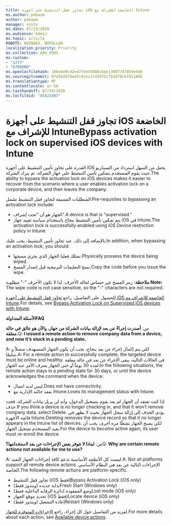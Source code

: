 ```yaml
---
title: تجاوز قفل التنشيط على أجهزة iOS الخاضعة للإشراف مع Intune
ms.author: pebaum
author: pebaum
manager: scotv
ms.date: 07/23/2020
ms.audience: Admin
ms.topic: article
ROBOTS: NOINDEX, NOFOLLOW
localization_priority: Priority
ms.collection: Adm_O365
ms.custom:
- "1277"
- "6700008"
ms.openlocfilehash: 16be4e0cd2e47fe5d5888cbbe1380774f859e4d6
ms.sourcegitcommit: 07e56267dedfc4cec1143072c791670cbf81186b
ms.translationtype: MT
ms.contentlocale: ar-SA
ms.lasthandoff: 07/24/2020
ms.locfileid: "45423307"
---
```

# <a name="bypass-activation-lock-on-supervised-ios-devices-with-intune"></a><span data-ttu-id="3fdcb-102">تجاوز قفل التنشيط على أجهزة iOS الخاضعة للإشراف مع Intune</span><span class="sxs-lookup"><span data-stu-id="3fdcb-102">Bypass activation lock on supervised iOS devices with Intune</span></span>

<span data-ttu-id="3fdcb-103">القدرة على تجاوز تأمين التنشيط على أجهزة iOS يجعل من السهل استرداد من السيناريو حيث يقوم المستخدم بتمكين تأمين التنشيط على جهاز الشركة، ثم يترك الشركة.</span><span class="sxs-lookup"><span data-stu-id="3fdcb-103">The ability to bypass the activation lock on iOS devices makes it easier to recover from the scenario where a user enables activation lock on a corporate device, and then leaves the company.</span></span>

<span data-ttu-id="3fdcb-104">المتطلبات المسبقة لتجاوز قفل التنشيط تشمل:</span><span class="sxs-lookup"><span data-stu-id="3fdcb-104">Pre-requisites to bypassing an activation lock include:</span></span>

- <span data-ttu-id="3fdcb-105">الجهاز هو أن "تحت إشراف".</span><span class="sxs-lookup"><span data-stu-id="3fdcb-105">A device is that is "supervised."</span></span>
- <span data-ttu-id="3fdcb-106">يتم تمكين تأمين التنشيط بنجاح باستخدام سياسة تقييد جهاز iOS في Intune.</span><span class="sxs-lookup"><span data-stu-id="3fdcb-106">The activation lock is successfully enabled using iOS Device restriction policy in Intune.</span></span>

<span data-ttu-id="3fdcb-107">بالإضافة إلى ذلك، عند تجاوز تأمين التنشيط، يجب عليك:</span><span class="sxs-lookup"><span data-stu-id="3fdcb-107">In addition, when bypassing an activation lock, you should:</span></span>

- <span data-ttu-id="3fdcb-108">تمتلك فعليا الجهاز الذي يجري مسحها.</span><span class="sxs-lookup"><span data-stu-id="3fdcb-108">Physically possess the device being wiped.</span></span>
- <span data-ttu-id="3fdcb-109">نسخ التعليمات البرمجية قبل إصدار المسح.</span><span class="sxs-lookup"><span data-stu-id="3fdcb-109">Copy the code before you issue the wipe.</span></span>

<span data-ttu-id="3fdcb-110">**ملاحظة:** رمز المسح غير حساس لحالة الأحرف، لذا لا تكون الأحرف "-" مطلوبة.</span><span class="sxs-lookup"><span data-stu-id="3fdcb-110">**Note:** The wipe code is not case sensitive, so the "-" characters are not required.</span></span>

<span data-ttu-id="3fdcb-111">للحصول على التفاصيل، راجع [تجاوز قفل التنشيط على أجهزة iOS الخاضعة للإشراف مع Intune](https://docs.microsoft.com/intune/device-activation-lock-bypass).</span><span class="sxs-lookup"><span data-stu-id="3fdcb-111">For details, see [Bypass Activation Lock on Supervised iOS devices with Intune](https://docs.microsoft.com/intune/device-activation-lock-bypass).</span></span>

<span data-ttu-id="3fdcb-112">**الأسئلة المتداولة**</span><span class="sxs-lookup"><span data-stu-id="3fdcb-112">**FAQ**</span></span>

<span data-ttu-id="3fdcb-113">س: **أصدرت إجراءً عن بعد لإزالة بيانات الشركة من جهاز، والآن هو عالق في حالة معلقة.**</span><span class="sxs-lookup"><span data-stu-id="3fdcb-113">Q: **I issued a remote action to remove company data from a device, and now it’s stuck in a pending state.**</span></span>

<span data-ttu-id="3fdcb-114">A: لكي يتم إكمال إجراء عن بعد بنجاح، يجب أن يكون الجهاز المستهدف متصلاً و سليمًا.</span><span class="sxs-lookup"><span data-stu-id="3fdcb-114">A: For a remote action to successfully complete, the targeted device must be online and healthy.</span></span> <span data-ttu-id="3fdcb-115">في الحالات التالية، يبقى الإجراء عن بعد في حالة معلقة لمدة 30 يوماً أو حتى الجهاز يعترف الأمر عند الجهاز:</span><span class="sxs-lookup"><span data-stu-id="3fdcb-115">In the following situations, the remote action stays in a pending state for 30 days, or until the device acknowledges the command when the device:</span></span>

- <span data-ttu-id="3fdcb-116">ليس لديه اتصال.</span><span class="sxs-lookup"><span data-stu-id="3fdcb-116">Does not have connectivity.</span></span>
- <span data-ttu-id="3fdcb-117">يفقد حالته الإدارية مع Intune.</span><span class="sxs-lookup"><span data-stu-id="3fdcb-117">Loses its management status with Intune.</span></span>

<span data-ttu-id="3fdcb-118">إذا كنت تعتقد أن الجهاز لم يعد يقوم بتسجيل الدخول، وأنه لن يزيل بيانات الشركة، فحدد حذف.</span><span class="sxs-lookup"><span data-stu-id="3fdcb-118">If you think a device is no longer checking in, and that it won’t remove company data, select Delete.</span></span> <span data-ttu-id="3fdcb-119">يؤدي الحذف إلى إزالة سجل الجهاز بحيث لا يظهر في قائمة الأجهزة Intune.</span><span class="sxs-lookup"><span data-stu-id="3fdcb-119">Deleting removes the device record so that it no longer appears in the Intune list of devices.</span></span> <span data-ttu-id="3fdcb-120">لكي يصبح الجهاز نشطًا مرة أخرى، يجب أن يعيد المستخدم تسجيل الجهاز.</span><span class="sxs-lookup"><span data-stu-id="3fdcb-120">For the device to become active again, its user must re-enroll the device.</span></span>

<span data-ttu-id="3fdcb-121">س: **لماذا لا تتوفر بعض الإجراءات عن بعد لاستخدامها؟**</span><span class="sxs-lookup"><span data-stu-id="3fdcb-121">Q: **Why are certain remote actions not available for me to use?**</span></span>

<span data-ttu-id="3fdcb-122">A: ليست كل الأنظمة الأساسية تدعم كافة إجراءات الجهاز البعيد.</span><span class="sxs-lookup"><span data-stu-id="3fdcb-122">A: Not all platforms support all remote device actions.</span></span> <span data-ttu-id="3fdcb-123">الإجراءات التالية عن بعد هي النظام الأساسي الخاصة.</span><span class="sxs-lookup"><span data-stu-id="3fdcb-123">The following remote actions are platform-specific.</span></span>

- <span data-ttu-id="3fdcb-124">تجاوز قفل التنشيط (iOS فقط)</span><span class="sxs-lookup"><span data-stu-id="3fdcb-124">Bypass Activation Lock (iOS only)</span></span>
- <span data-ttu-id="3fdcb-125">بداية جديدة (ويندوز فقط)</span><span class="sxs-lookup"><span data-stu-id="3fdcb-125">Fresh Start (Windows only)</span></span>
- <span data-ttu-id="3fdcb-126">وضع المفقودة (دائرة الرقابة الداخلية فقط)</span><span class="sxs-lookup"><span data-stu-id="3fdcb-126">Lost mode (iOS only)</span></span>
- <span data-ttu-id="3fdcb-127">تحديد موقع الجهاز (iOS فقط)</span><span class="sxs-lookup"><span data-stu-id="3fdcb-127">Locate device (iOS only)</span></span>
- <span data-ttu-id="3fdcb-128">إعادة التشغيل (ويندوز فقط)</span><span class="sxs-lookup"><span data-stu-id="3fdcb-128">Restart (Windows only)</span></span>

<span data-ttu-id="3fdcb-129">لمزيد من التفاصيل حول كل إجراء، راجع [الإجراءات المتوفرة للجهاز](https://docs.microsoft.com/intune/device-management#available-device-actions).</span><span class="sxs-lookup"><span data-stu-id="3fdcb-129">For more details about each action, see [Available device actions](https://docs.microsoft.com/intune/device-management#available-device-actions).</span></span>